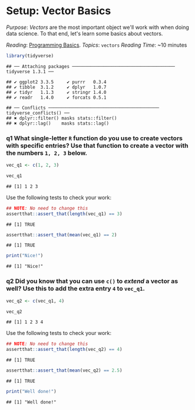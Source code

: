 
# Setup: Vector Basics

*Purpose*: *Vectors* are the most important object we'll work with when doing
data science. To that end, let's learn some basics about vectors.

*Reading*: [Programming Basics](https://rstudio.cloud/learn/primers/1.2).
*Topics*: `vectors`
*Reading Time*: ~10 minutes




```r
library(tidyverse)
```

```
## ── Attaching packages ─────────────────────────────────────── tidyverse 1.3.1 ──
```

```
## ✔ ggplot2 3.3.5     ✔ purrr   0.3.4
## ✔ tibble  3.1.2     ✔ dplyr   1.0.7
## ✔ tidyr   1.1.3     ✔ stringr 1.4.0
## ✔ readr   1.4.0     ✔ forcats 0.5.1
```

```
## ── Conflicts ────────────────────────────────────────── tidyverse_conflicts() ──
## ✖ dplyr::filter() masks stats::filter()
## ✖ dplyr::lag()    masks stats::lag()
```

### __q1__ What single-letter `R` function do you use to create vectors with specific entries? Use that function to create a vector with the numbers `1, 2, 3` below.


```r
vec_q1 <- c(1, 2, 3)

vec_q1
```

```
## [1] 1 2 3
```

Use the following tests to check your work:


```r
## NOTE: No need to change this
assertthat::assert_that(length(vec_q1) == 3)
```

```
## [1] TRUE
```

```r
assertthat::assert_that(mean(vec_q1) == 2)
```

```
## [1] TRUE
```

```r
print("Nice!")
```

```
## [1] "Nice!"
```

### __q2__ Did you know that you can use `c()` to *extend* a vector as well? Use this to add the extra entry `4` to `vec_q1`.


```r
vec_q2 <- c(vec_q1, 4)

vec_q2
```

```
## [1] 1 2 3 4
```

Use the following tests to check your work:


```r
## NOTE: No need to change this
assertthat::assert_that(length(vec_q2) == 4)
```

```
## [1] TRUE
```

```r
assertthat::assert_that(mean(vec_q2) == 2.5)
```

```
## [1] TRUE
```

```r
print("Well done!")
```

```
## [1] "Well done!"
```

<!-- include-exit-ticket -->
